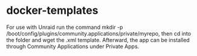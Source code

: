 # docker-templates

For use with Unraid run the command mkdir -p /boot/config/plugins/community.applications/private/myrepo, then cd into the folder and wget the .xml template. Afterward, the app can be installed through Community Applications under Private Apps.
